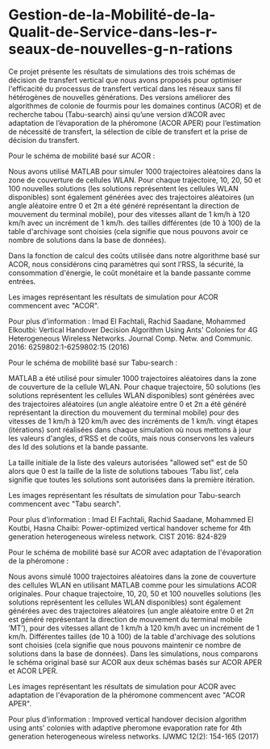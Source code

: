 # Gestion-de-la-Mobilité-de-la-Qualit-de-Service-dans-les-r-seaux-de-nouvelles-g-n-rations

Ce projet présente les résultats de simulations des trois schémas de décision de transfert vertical que nous avons proposés pour optimiser l'efficacité du processus de transfert vertical dans les réseaux sans fil hétérogènes de nouvelles générations. Des versions améliorer des algorithmes de colonie de fourmis pour les domaines continus (ACOR) et de recherche tabou (Tabu-search) ainsi qu’une version d’ACOR avec adaptation de l’évaporation de la phéromone (ACOR APER) pour l’estimation de nécessité de transfert, la sélection de cible de transfert et la prise de décision du transfert.

Pour le schéma de mobilité basé sur ACOR : 

Nous avons utilisé MATLAB pour simuler 1000 trajectoires aléatoires dans la zone de couverture de cellules WLAN. Pour chaque trajectoire, 10, 20, 50 et 100 nouvelles solutions (les solutions représentent les cellules WLAN disponibles) sont également générées avec des trajectoires aléatoires (un angle aléatoire entre 0 et 2π a été généré représentant la direction de mouvement du terminal mobile), pour des vitesses allant de 1 km/h à 120 km/h avec un incrément de 1 km/h. des tailles différentes (de 10 à 100) de la table d'archivage sont choisies (cela signifie que nous pouvons avoir ce nombre de solutions dans la base de données).

Dans la fonction de calcul des coûts utilisée dans notre algorithme basé sur ACOR, nous considérons cinq paramètres qui sont l’RSS, la sécurité, la consommation d'énergie, le coût monétaire et la bande passante comme entrées.

Les images représentant les résultats de simulation pour ACOR commencent avec "ACOR".

Pour plus d'information : Imad El Fachtali, Rachid Saadane, Mohammed Elkoutbi:
Vertical Handover Decision Algorithm Using Ants' Colonies for 4G Heterogeneous Wireless Networks. Journal Comp. Netw. and Communic. 2016: 6259802:1-6259802:15 (2016)

Pour le schéma de mobilité basé sur Tabu-search : 

MATLAB a été utilisé pour simuler 1000 trajectoires aléatoires dans la zone de couverture de la cellule WLAN. Pour chaque trajectoire, 50 solutions (les solutions représentent les cellules WLAN disponibles) sont générées avec des trajectoires aléatoires (un angle aléatoire entre 0 et 2π a été généré représentant la direction du mouvement du terminal mobile) pour des vitesses de 1 km/h à 120 km/h avec des incréments de 1 km/h. vingt étapes (itérations) sont réalisées dans chaque simulation où nous mettons à jour les valeurs d'angles, d’RSS et de coûts, mais nous conservons les valeurs des Id des solutions et la bande passante.

La taille initiale de la liste des valeurs autorisées "allowed set" est de 50 alors que  0 est la taille de la liste de solutions taboues ‘Tabu list’, cela signifie que toutes les solutions sont autorisées dans la première itération.

Les images représentant les résultats de simulation pour Tabu-search commencent avec "Tabu search".

Pour plus d'information : Imad El Fachtali, Rachid Saadane, Mohammed El Koutbi, Hasna Chaibi:
Power-optimized vertical handover scheme for 4th generation heterogeneous wireless network. CIST 2016: 824-829


Pour le schéma de mobilité basé sur ACOR avec adaptation de l'évaporation de la phéromone :

Nous avons simulé 1000 trajectoires aléatoires dans la zone de couverture des cellules WLAN en utilisant MATLAB comme pour les simulations ACOR originales. Pour chaque trajectoire, 10, 20, 50 et 100 nouvelles solutions (les solutions représentent les cellules WLAN disponibles) sont également générées avec des trajectoires aléatoires (un angle aléatoire entre 0 et 2π est généré représentant la direction de mouvement du terminal mobile ‘MT’), pour des vitesses allant de 1 km/h à 120 km/h avec un incrément de 1 km/h. Différentes tailles (de 10 à 100) de la table d'archivage des solutions sont choisies (cela signifie que nous pouvons maintenir ce nombre de solutions dans la base de données).
Dans les simulations, nous comparons le schéma original basé sur ACOR aux deux schémas basés sur ACOR  APER et ACOR  LPER.

Les images représentant les résultats de simulation pour ACOR avec adaptation de l'évaporation de la phéromone commencent avec "ACOR APER".

Pour plus d'information : Improved vertical handover decision algorithm using ants' colonies with adaptive pheromone evaporation rate for 4th generation heterogeneous wireless networks. IJWMC 12(2): 154-165 (2017)





